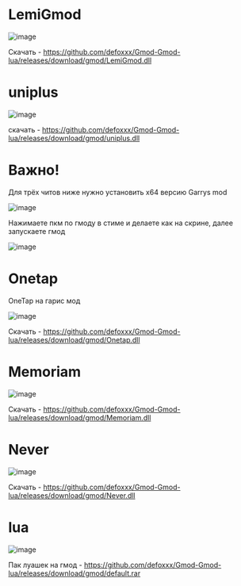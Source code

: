 # LemiGmod

![image](https://user-images.githubusercontent.com/53594431/198865901-c3ad70b3-2df9-450b-a06d-33a12ff75fa5.png)



Скачать - https://github.com/defoxxx/Gmod-Gmod-lua/releases/download/gmod/LemiGmod.dll

# uniplus

![image](https://user-images.githubusercontent.com/53594431/198866321-8879d8b9-672d-42dc-a9ac-ba2aa9874fdb.png)



скачать - https://github.com/defoxxx/Gmod-Gmod-lua/releases/download/gmod/uniplus.dll

# Важно!

Для трёх читов ниже нужно установить x64 версию Garrys mod 

![image](https://user-images.githubusercontent.com/53594431/210784411-6c3e6227-12a0-4c87-ba3c-ec184bf1e0a7.png)

Нажимаете пкм по гмоду в стиме и делаете как на скрине, далее запускаете гмод

![image](https://user-images.githubusercontent.com/53594431/210784520-0faefc31-40a6-40ac-9ef5-0ac96d522dcf.png)




# Onetap

OneTap на гарис мод

![image](https://user-images.githubusercontent.com/53594431/198865873-a13f7832-03aa-43f6-a050-d11553d6ea0e.png)


Скачать - https://github.com/defoxxx/Gmod-Gmod-lua/releases/download/gmod/Onetap.dll

# Memoriam

![image](https://user-images.githubusercontent.com/53594431/210783874-da6cd430-c451-41d9-b4af-8f7d73f13892.png)


Скачать - https://github.com/defoxxx/Gmod-Gmod-lua/releases/download/gmod/Memoriam.dll

# Never

![image](https://user-images.githubusercontent.com/53594431/210784197-8ec8ce11-16f1-48c5-ad7a-dcfa29c8c9a2.png)


Скачать - https://github.com/defoxxx/Gmod-Gmod-lua/releases/download/gmod/Never.dll

# lua

![image](https://user-images.githubusercontent.com/53594431/198865944-e5fccaa0-08f9-4613-8f96-6035a04ef4d6.png)




Пак луашек на гмод - https://github.com/defoxxx/Gmod-Gmod-lua/releases/download/gmod/default.rar


